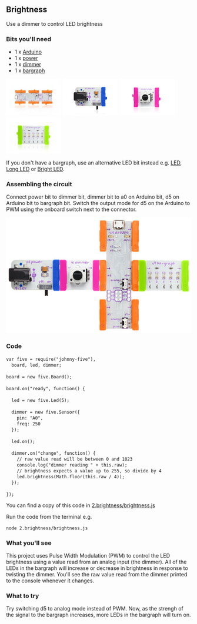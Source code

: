 ## Brightness

Use a dimmer to control LED brightness

### Bits you'll need

 * 1 x [Arduino](http://littlebits.cc/bits/arduino)
 * 1 x [power](http://littlebits.cc/bits/littlebits-power)
 * 1 x [dimmer](http://littlebits.cc/bits/dimmer)
 * 1 x [bargraph](http://littlebits.cc/bits/bargraph)

![image](../images/arduino.jpg)
![image](../images/power.jpg)
![image](../images/dimmer.jpg)
![image](../images/bargraph.jpg)

If you don't have a bargraph, use an alternative LED bit instead e.g. [LED](http://littlebits.cc/bits/led), [Long LED](http://littlebits.cc/bits/long-led) or [Bright LED](http://littlebits.cc/bits/bright-led).

### Assembling the circuit

Connect power bit to dimmer bit, dimmer bit to a0 on Arduino bit, d5 on Arduino bit to bargraph bit. Switch the output mode for d5 on the Arduino to PWM using the onboard switch next to the connector.

![image](../images/pulse_twist.jpg)

### Code

    var five = require("johnny-five"),
      board, led, dimmer;

    board = new five.Board();

    board.on("ready", function() {
      
      led = new five.Led(5);

      dimmer = new five.Sensor({
        pin: "A0",
        freq: 250
      });
      
      led.on();

      dimmer.on("change", function() {
        // raw value read will be between 0 and 1023
        console.log("dimmer reading " + this.raw);
        // brightness expects a value up to 255, so divide by 4
        led.brightness(Math.floor(this.raw / 4));
      });

    });

You can find a copy of this code in [2.brightness/brightness.js](./brightness.js)

Run the code from the terminal e.g.

    node 2.brightness/brightness.js

### What you'll see

This project uses Pulse Width Modulation (PWM) to control the LED brightness using a value read from an analog input (the dimmer). All of the LEDs in the bargraph will increase or decrease in brightness in response to twisting the dimmer. You'll see the raw value read from the dimmer printed to the console whenever it changes.

### What to try

Try switching d5 to analog mode instead of PWM. Now, as the strengh of the signal to the bargraph increases, more LEDs in the bargraph will turn on. 